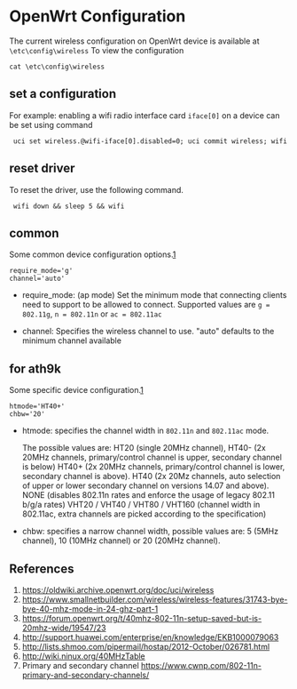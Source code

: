 # OpenWrt Configuration
The current wireless configuration on OpenWrt device is available at `\etc\config\wireless`
To view the configuration
```
cat \etc\config\wireless
```
## set a configuration
For example: enabling a wifi radio interface card `iface[0]` on a device can be set using command

```
 uci set wireless.@wifi-iface[0].disabled=0; uci commit wireless; wifi
```

## reset driver
To reset the driver, use the following command.
 ```
  wifi down && sleep 5 && wifi
 ````

## common 
Some common device configuration options.[1](https://oldwiki.archive.openwrt.org/doc/uci/wireless)
```
require_mode='g'
channel='auto'
```
  - require_mode:  (ap mode) Set the minimum mode that connecting clients need to support to be allowed to connect. Supported values are `g = 802.11g`, `n = 802.11n` or `ac = 802.11ac`

  - channel: Specifies the wireless channel to use. "auto" defaults to the minimum channel available 

## for ath9k
Some specific device configuration.[1](https://oldwiki.archive.openwrt.org/doc/uci/wireless)
```
htmode='HT40+'
chbw='20'
```
  - htmode: specifies the channel width in `802.11n` and `802.11ac` mode. 
  
    The possible values are:
              HT20 (single 20MHz channel),
              HT40- (2x 20MHz channels, primary/control channel is upper, secondary channel is below)
              HT40+ (2x 20MHz channels, primary/control channel is lower, secondary channel is above).
              HT40 (2x 20Mz channels, auto selection of upper or lower secondary channel on versions 14.07 and above). 
              NONE (disables 802.11n rates and enforce the usage of legacy 802.11 b/g/a rates)
              VHT20 / VHT40 / VHT80 / VHT160 (channel width in 802.11ac, extra channels are picked according to the specification) 
    
   - chbw: specifies a narrow channel width, possible values are: 5 (5MHz channel), 10 (10MHz channel) or 20 (20MHz channel). 



## References

1. https://oldwiki.archive.openwrt.org/doc/uci/wireless
2. https://www.smallnetbuilder.com/wireless/wireless-features/31743-bye-bye-40-mhz-mode-in-24-ghz-part-1
3. https://forum.openwrt.org/t/40mhz-802-11n-setup-saved-but-is-20mhz-wide/19547/23
4. http://support.huawei.com/enterprise/en/knowledge/EKB1000079063 
5. http://lists.shmoo.com/pipermail/hostap/2012-October/026781.html
6. http://wiki.ninux.org/40MHzTable
7. Primary and secondary channel https://www.cwnp.com/802-11n-primary-and-secondary-channels/
